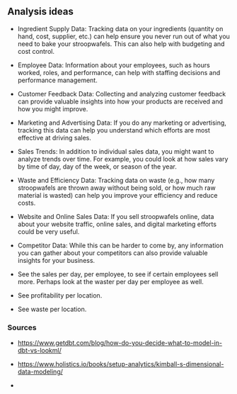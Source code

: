 ## Analysis ideas

- Ingredient Supply Data: Tracking data on your ingredients (quantity on hand, cost, supplier, etc.) can help ensure you never run out of what you need to bake your stroopwafels. This can also help with budgeting and cost control.

- Employee Data: Information about your employees, such as hours worked, roles, and performance, can help with staffing decisions and performance management.

- Customer Feedback Data: Collecting and analyzing customer feedback can provide valuable insights into how your products are received and how you might improve.

- Marketing and Advertising Data: If you do any marketing or advertising, tracking this data can help you understand which efforts are most effective at driving sales.

- Sales Trends: In addition to individual sales data, you might want to analyze trends over time. For example, you could look at how sales vary by time of day, day of the week, or season of the year.

- Waste and Efficiency Data: Tracking data on waste (e.g., how many stroopwafels are thrown away without being sold, or how much raw material is wasted) can help you improve your efficiency and reduce costs.

- Website and Online Sales Data: If you sell stroopwafels online, data about your website traffic, online sales, and digital marketing efforts could be very useful.

- Competitor Data: While this can be harder to come by, any information you can gather about your competitors can also provide valuable insights for your business.

- See the sales per day, per employee, to see if certain employees sell more. Perhaps look at the waster per day per employee as well.

- See profitability per location. 

- See waste per location.


### Sources

- https://www.getdbt.com/blog/how-do-you-decide-what-to-model-in-dbt-vs-lookml/ 

- https://www.holistics.io/books/setup-analytics/kimball-s-dimensional-data-modeling/

- 
